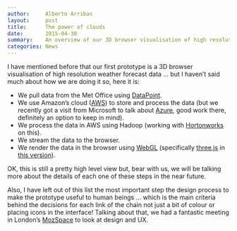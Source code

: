 ```yaml
---
author:     Alberto Arribas
layout:     post
title:      The power of clouds
date:       2015-04-30
summary:    An overview of our 3D browser visualisation of high resolution weather forecast data.
categories: News
---
```


I have mentioned before that our first prototype is a 3D browser visualisation of high resolution weather forecast data ... but I haven’t said much about how we are doing it so, here it is:

 * We pull data from the Met Office using [DataPoint][1].
 * We use Amazon’s cloud ([AWS][5]) to store and process the data (but we recently got a visit from Microsoft to talk about [Azure][6], good work there, definitely an option to keep in mind).
 * We process the data in AWS using Hadoop (working with [Hortonworks][2] on this).
 * We stream the data to the browser.
 * We render the data in the browser using [WebGL][3] (specifically [three.js][8] in [this version][7]).

OK, this is still a pretty high level view but, bear with us, we will be talking more about the details of each one of these steps in the near future.

Also, I have left out of this list the most important step the design process to make the prototype useful to human beings ... which is the main criteria behind the decisions for each link of the chain not just a bit of colour or placing icons in the interface! Talking about that, we had a fantastic meeting in London’s [MozSpace][4] to look at design and UX.

[1]: http://www.metoffice.gov.uk/datapoint/
[2]: http://hortonworks.com/
[3]: https://get.webgl.org/
[4]: https://www.mozilla.org/en-US/contact/spaces/london/
[5]: http://aws.amazon.com/
[6]: http://azure.microsoft.com/
[7]: http://msaunby.github.io/uk-weather-3d/
[8]: http://threejs.org/
